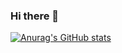 ### Hi there 👋

[![Anurag's GitHub stats](https://github-readme-stats.vercel.app/api?username=KaiyuanMa)](https://github.com/anuraghazra/github-readme-stats)
